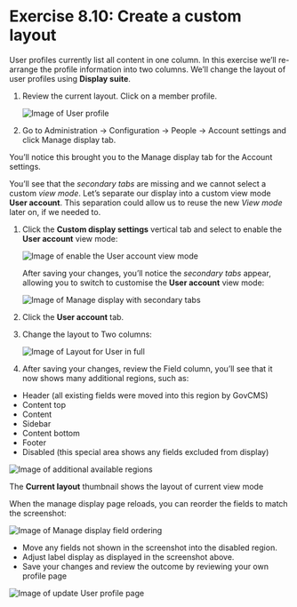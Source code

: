 # Exercise 8.10: Create a custom layout

User profiles currently list all content in one column. In this exercise we’ll re-arrange the profile information into two columns. We’ll change the layout of user profiles using **Display suite**.

1. Review the current layout. Click on a member profile. 

    ![Image of User profile](../.gitbook/assets/134%20%281%29.png) 
    
2. Go to Administration → Configuration → People → Account settings and click Manage display tab.

You’ll notice this brought you to the Manage display tab for the Account settings.

You’ll see that the _secondary tabs_ are missing and we cannot select a custom _view mode_. Let’s separate our display into a custom view mode **User account**. This separation could allow us to reuse the new _View mode_ later on, if we needed to.

1. Click the **Custom display settings** vertical tab and select to enable the **User account** view mode: 

    ![Image of enable the User account view mode](../.gitbook/assets/135%20%281%29.png)
    
    After saving your changes, you’ll notice the _secondary tabs_ appear, allowing you to switch to customise the **User account** view mode:

    ![Image of Manage display with secondary tabs](../.gitbook/assets/136%20%281%29.png)
       
2. Click the **User account** tab.
3. Change the layout to Two columns:

     ![Image of Layout for User in full](../.gitbook/assets/137.png)

4. After saving your changes, review the Field column, you’ll see that it now shows many additional regions, such as:
 - Header \(all existing fields were moved into this region by GovCMS\)
 - Content top
 - Content
 - Sidebar
 - Content bottom
 - Footer
 - Disabled \(this special area shows any fields excluded from display\)

![Image of additional available regions](../.gitbook/assets/138%20%281%29.png)

The **Current layout** thumbnail shows the layout of current view mode

When the manage display page reloads, you can reorder the fields to match the screenshot:

![Image of Manage display field ordering](../.gitbook/assets/139%20%281%29.png)

* Move any fields not shown in the screenshot into the disabled region.
* Adjust label display as displayed in the screenshot above.
* Save your changes and review the outcome by reviewing your own profile page 

![Image of update User profile page](../.gitbook/assets/140%20%281%29.png)
